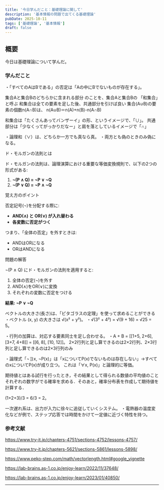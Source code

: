 ```yaml
---
title: '今日学んだこと：基礎理論に関して'
description: '基本情報の問題で出てくる基礎理論'
pubDate: 2025-10-11
tags: ['基礎理論', '基本情報']
draft: false
---
```


## 概要

今日は基礎理論について学んだ。

### 学んだこと

・「すべてのAはBである」の否定は「Aの中にBでないものが存在する」。

集合Aと集合Bのどちらかに含まれる部分 のことを、集合Aと集合Bの 「和集合」と呼ぶ
和集合は全ての要素を足した後、共通部分を引けば良い
集合(A∪B)の要素の個数n(A∩B)は、
n(A∪B)＝n(A)+n(B)-n(A∩B) 

和集合は「たくさんあってバンザーイ」の形、というイメージで、「∪」。
共通部分は「少なくってがっかりだなー」と肩を落としているイメージで「∩」

・論理和（∨）は、どちらか一方でも真なら真。
・両方とも偽のときのみ偽になる。

ド・モルガンの法則とは

ド・モルガンの法則は、論理演算における重要な等価変換規則で、以下の2つの形式がある:

1. **¬(P ∧ Q) = ¬P ∨ ¬Q**
2. **¬(P ∨ Q) = ¬P ∧ ¬Q**

覚え方のポイント

否定記号(¬)を分配する際に:
- **AND(∧) と OR(∨) が入れ替わる**
- **各変数に否定がつく**

つまり、「全体の否定」を外すときは:
- ANDはORになる
- ORはANDになる

問題の解答

¬(P ∧ Q) にド・モルガンの法則を適用すると:

1. 全体の否定(¬)を外す
2. AND(∧)をOR(∨)に変換
3. それぞれの変数に否定をつける

**結果: ¬P ∨ ¬Q**

ベクトルの大きさ(長さ)は、「ピタゴラスの定理」を使って求めることができる
・ベクトル (x, y) の大きさは √(x² + y²)。
・√(3² + 4²) = √(9 + 16) = √25 = 5。

・行列の加算は、対応する要素同士を足し合わせる。
・A + B = [[1+5, 2+6], [3+7, 4+8]] = [[6, 8], [10, 12]]。
2×2行列と足し算できるのは2×2行列、2×3行列と足し算できるのは2×3行列のみ

・論理式「¬∃x, ¬P(x)」は「xについてP(x)でないものは存在しない」→すべてのxについてP(x)が成り立つ。
これは「∀x, P(x)」と論理的に等価。

期待値とはある試行を行ったとき，その結果として得られる数値の平均値のこと
それぞれの数字がでる確率を求める．そのあと，確率分布表を作成して期待値を計算する．

 (1+2+3)/3 = 6/3 = 2。

一次遅れ系は、出力が入力に徐々に追従していくシステム。
・電熱器の温度変化などが例で、ステップ応答では時間をかけて一定値に近づく特性を持つ。

### 参考文献

https://www.try-it.jp/chapters-4751/sections-4752/lessons-4757/

https://www.try-it.jp/chapters-5621/sections-5861/lessons-5898/

https://www.peko-step.com/math/vectorlength.html#google_vignette

https://lab-brains.as-1.co.jp/enjoy-learn/2022/11/37648/

https://lab-brains.as-1.co.jp/enjoy-learn/2023/01/40850/

---